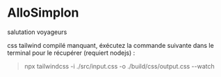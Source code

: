 ﻿# AlloSimplon
salutation voyageurs


css tailwind compilé manquant, 
éxécutez la commande suivante dans le terminal pour le récupérer (requiert nodejs) : 
>npx tailwindcss -i ./src/input.css -o ./build/css/output.css --watch

